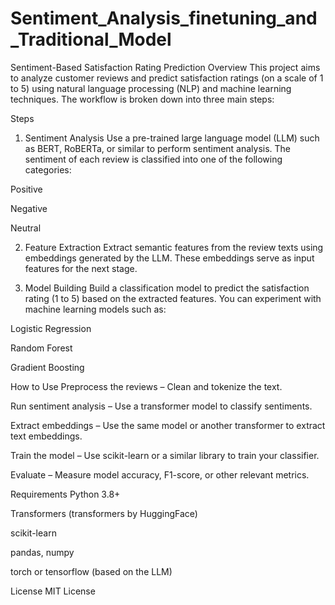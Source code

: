 # Sentiment_Analysis_finetuning_and_Traditional_Model
Sentiment-Based Satisfaction Rating Prediction
Overview
This project aims to analyze customer reviews and predict satisfaction ratings (on a scale of 1 to 5) using natural language processing (NLP) and machine learning techniques. The workflow is broken down into three main steps:

Steps
1. Sentiment Analysis
Use a pre-trained large language model (LLM) such as BERT, RoBERTa, or similar to perform sentiment analysis. The sentiment of each review is classified into one of the following categories:

Positive

Negative

Neutral

2. Feature Extraction
Extract semantic features from the review texts using embeddings generated by the LLM. These embeddings serve as input features for the next stage.

3. Model Building
Build a classification model to predict the satisfaction rating (1 to 5) based on the extracted features. You can experiment with machine learning models such as:

Logistic Regression

Random Forest

Gradient Boosting

How to Use
Preprocess the reviews – Clean and tokenize the text.

Run sentiment analysis – Use a transformer model to classify sentiments.

Extract embeddings – Use the same model or another transformer to extract text embeddings.

Train the model – Use scikit-learn or a similar library to train your classifier.

Evaluate – Measure model accuracy, F1-score, or other relevant metrics.

Requirements
Python 3.8+

Transformers (transformers by HuggingFace)

scikit-learn

pandas, numpy

torch or tensorflow (based on the LLM)

License
MIT License

